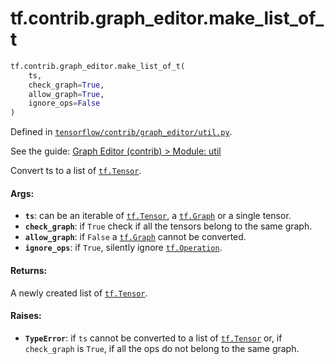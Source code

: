 <div itemscope itemtype="http://developers.google.com/ReferenceObject">
<meta itemprop="name" content="tf.contrib.graph_editor.make_list_of_t" />
</div>

# tf.contrib.graph_editor.make_list_of_t

``` python
tf.contrib.graph_editor.make_list_of_t(
    ts,
    check_graph=True,
    allow_graph=True,
    ignore_ops=False
)
```



Defined in [`tensorflow/contrib/graph_editor/util.py`](https://www.tensorflow.org/code/tensorflow/contrib/graph_editor/util.py).

See the guide: [Graph Editor (contrib) > Module: util](../../../../../api_guides/python/contrib.graph_editor.md#Module_util)

Convert ts to a list of <a href="../../../tf/Tensor.md"><code>tf.Tensor</code></a>.

#### Args:

* <b>`ts`</b>: can be an iterable of <a href="../../../tf/Tensor.md"><code>tf.Tensor</code></a>, a <a href="../../../tf/Graph.md"><code>tf.Graph</code></a> or a single tensor.
* <b>`check_graph`</b>: if `True` check if all the tensors belong to the same graph.
* <b>`allow_graph`</b>: if `False` a <a href="../../../tf/Graph.md"><code>tf.Graph</code></a> cannot be converted.
* <b>`ignore_ops`</b>: if `True`, silently ignore <a href="../../../tf/Operation.md"><code>tf.Operation</code></a>.

#### Returns:

A newly created list of <a href="../../../tf/Tensor.md"><code>tf.Tensor</code></a>.

#### Raises:

* <b>`TypeError`</b>: if `ts` cannot be converted to a list of <a href="../../../tf/Tensor.md"><code>tf.Tensor</code></a> or,
   if `check_graph` is `True`, if all the ops do not belong to the same graph.